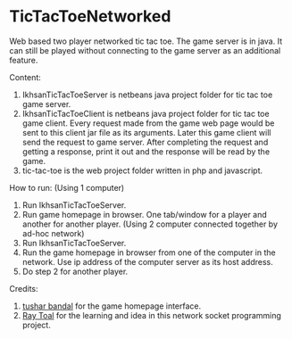 # TicTacToeNetworked
Web based two player networked tic tac toe. The game server is in java. It can still be played without connecting to the game server as an additional feature.

Content:
1. IkhsanTicTacToeServer is netbeans java project folder for tic tac toe game server.
2. IkhsanTicTacToeClient is netbeans java project folder for tic tac toe game client. Every request made from the game web page would be sent to this client jar file as its arguments. Later this game client will send the request to game server. After completing the request and getting a response, print it out and the response will be read by the game.
3. tic-tac-toe is the web project folder written in php and javascript.

How to run:
(Using 1 computer)
1. Run IkhsanTicTacToeServer.
2. Run game homepage in browser. One tab/window for a player and another for another player.
(Using 2 computer connected together by ad-hoc network)
1. Run IkhsanTicTacToeServer.
2. Run the game homepage in browser from one of the computer in the network. Use ip address of the computer server as its host address.
3. Do step 2 for another player.

Credits:
1. [tushar bandal](http://codepen.io/tusharbandal/pen/mdujc/) for the game homepage interface.
2. [Ray Toal](http://cs.lmu.edu/~ray/notes/javanetexamples/) for the learning and idea in this network socket programming project.
